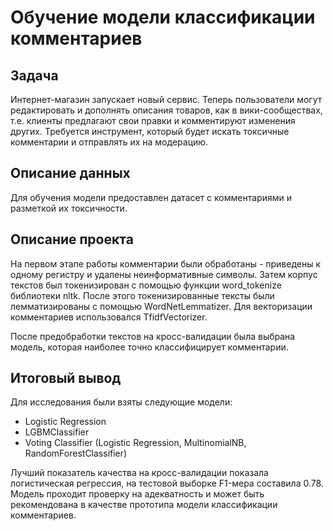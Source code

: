 # Обучение модели классификации комментариев

## Задача

Интернет-магазин запускает новый сервис. Теперь пользователи могут редактировать и дополнять описания товаров, как в вики-сообществах, т.е. клиенты предлагают свои правки и комментируют изменения других. Требуется инструмент, который будет искать токсичные комментарии и отправлять их на модерацию.

## Описание данных 

Для обучения модели предоставлен датасет с комментариями и разметкой их токсичности.

## Описание проекта

На первом этапе работы комментарии были обработаны - приведены к одному регистру и удалены неинформативные символы. Затем корпус текстов был токенизирован с помощью функции word_tokenize библиотеки nltk. После этого токенизированные тексты были лемматизированы с помощью WordNetLemmatizer. Для векторизации комментариев использовался TfidfVectorizer. 

После предобработки текстов на кросс-валидации была выбрана модель, которая наиболее точно классифицирует комментарии.


## Итоговый вывод

Для исследования были взяты следующие модели:

- Logistic Regression
- LGBMClassifier
- Voting Classifier (Logistic Regression, MultinomialNB, RandomForestClassifier)

Лучший показатель качества на кросс-валидации показала логистическая регрессия, на тестовой выборке F1-мера составила 0.78. Модель проходит проверку на адекватность и может быть рекомендована в качестве прототипа модели классификации комментариев.
